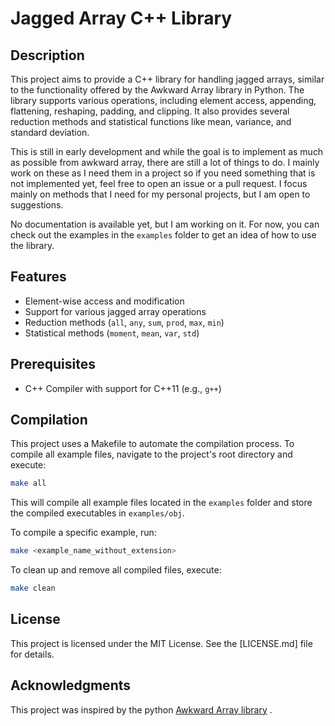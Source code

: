 # Jagged Array C++ Library

## Description

This project aims to provide a C++ library for handling jagged arrays, similar to the functionality offered by the Awkward Array library in Python. The library supports various operations, including element access, appending, flattening, reshaping, padding, and clipping. It also provides several reduction methods and statistical functions like mean, variance, and standard deviation.


This is still in early development and while the goal is to implement as much as possible from awkward array, there are still a lot of things to do. I mainly work on these as I need them in a project so if you need something that is not implemented yet, feel free to open an issue or a pull request. I focus mainly on methods that I need for my personal projects, but I am open to suggestions.


No documentation is available yet, but I am working on it. For now, you can check out the examples in the `examples` folder to get an idea of how to use the library.
## Features

- Element-wise access and modification
- Support for various jagged array operations
- Reduction methods (`all`, `any`, `sum`, `prod`, `max`, `min`)
- Statistical methods (`moment`, `mean`, `var`, `std`)

## Prerequisites

- C++ Compiler with support for C++11 (e.g., `g++`)

## Compilation

This project uses a Makefile to automate the compilation process. To compile all example files, navigate to the project's root directory and execute:

```bash
make all
```

This will compile all example files located in the `examples` folder and store the compiled executables in `examples/obj`.

To compile a specific example, run:

```bash
make <example_name_without_extension>
```

To clean up and remove all compiled files, execute:

```bash
make clean
```



## License

This project is licensed under the MIT License. See the [LICENSE.md] file for details.

## Acknowledgments

This project was inspired by the python [Awkward Array library](https://awkward-array.org/doc/main/index.html) .
